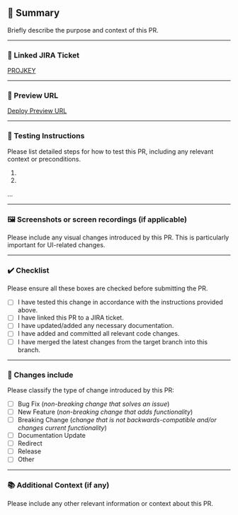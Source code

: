 ## 📝 Summary

Briefly describe the purpose and context of this PR.

---

### 🔹 Linked JIRA Ticket

[PROJKEY](https://lastrev.atlassian.net/browse/PROJKEY)

---

### 🔗 Preview URL

[Deploy Preview URL](https://deploy-preview-XXX--last-rev-marketing-site-dev.netlify.app/)

---

### 🔬 Testing Instructions

Please list detailed steps for how to test this PR, including any relevant context or preconditions.

1.
2.
...

---

### 🖼️ Screenshots or screen recordings (if applicable)

Please include any visual changes introduced by this PR. This is particularly important for UI-related changes.

---

### ✔️ Checklist

Please ensure all these boxes are checked before submitting the PR.

- [ ] I have tested this change in accordance with the instructions provided above.
- [ ] I have linked this PR to a JIRA ticket.
- [ ] I have updated/added any necessary documentation.
- [ ] I have added and committed all relevant code changes.
- [ ] I have merged the latest changes from the target branch into this branch.

---

### 🚀 Changes include

Please classify the type of change introduced by this PR:

- [ ] Bug Fix (_non-breaking change that solves an issue_)
- [ ] New Feature (_non-breaking change that adds functionality_)
- [ ] Breaking Change (_change that is not backwards-compatible and/or changes current functionality_)
- [ ] Documentation Update
- [ ] Redirect
- [ ] Release
- [ ] Other

---

### 📚 Additional Context (if any)

Please include any other relevant information or context about this PR.

